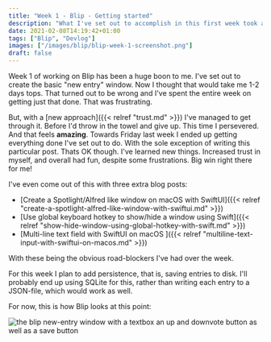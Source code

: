 ```yaml
---
title: "Week 1 - Blip - Getting started"
description: "What I've set out to accomplish in this first week took a bit longer than expected, but I ended up with something nice."
date: 2021-02-08T14:19:42+01:00
tags: ["Blip", "Devlog"]
images: ["/images/blip/blip-week-1-screenshot.png"]
draft: false
---
```


Week 1 of working on Blip has been a huge boon to me. I've set out to create the basic "new entry" window. Now I thought that would take me 1-2 days tops. That turned out to be wrong and I've spent the entire week on getting just that done. That was frustrating.<!--more-->

But, with a [new approach]({{< relref "trust.md" >}}) I've managed to get through it. Before I'd throw in the towel and give up. This time I persevered. And that feels **amazing**. Towards Friday last week I ended up getting everything done I've set out to do. With the sole exception of writing this particular post. Thats OK though. I've learned new things. Increased trust in myself, and overall had fun, despite some frustrations. Big win right there for me!

I've even come out of this with three extra blog posts:

- [Create a Spotlight/Alfred like window on macOS with SwiftUI]({{< relref "create-a-spotlight-alfred-like-window-with-swiftui.md" >}})
- [Use global keyboard hotkey to show/hide a window using Swift]({{< relref "show-hide-window-using-global-hotkey-with-swift.md" >}})
- [Multi-line text field with SwiftUI on macOS ]({{< relref "multiline-text-input-with-swiftui-on-macos.md" >}})

With these being the obvious road-blockers I've had over the week.

For this week I plan to add persistence, that is, saving entries to disk. I'll probably end up using SQLite for this, rather than writing each entry to a JSON-file, which would work as well.

For now, this is how Blip looks at this point:

![the blip new-entry window with a textbox an up and downvote button as well as a save button](/images/blip/blip-week-1-screenshot.png)
